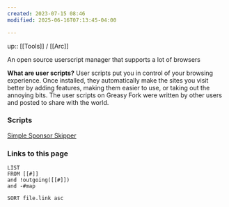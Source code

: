 ```yaml
---
created: 2023-07-15 08:46
modified: 2025-06-16T07:13:45-04:00

---
```

up:: [[Tools]] / [[Arc]]

An open source userscript manager that supports a lot of browsers

**What are user scripts?**
User scripts put you in control of your browsing experience. Once installed, they automatically make the sites you visit better by adding features, making them easier to use, or taking out the annoying bits. The user scripts on Greasy Fork were written by other users and posted to share with the world.

### Scripts
[Simple Sponsor Skipper](https://greasyfork.org/en/scripts/453320-simple-sponsor-skipper)




### Links to this page
```dataview
LIST
FROM [[#]]
and !outgoing([[#]])
and -#map

SORT file.link asc
```
